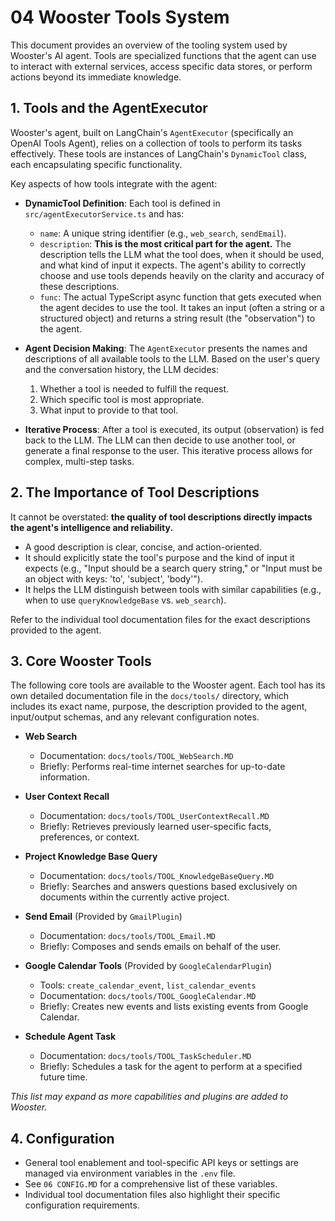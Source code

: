 # 04 Wooster Tools System

This document provides an overview of the tooling system used by Wooster's AI agent. Tools are specialized functions that the agent can use to interact with external services, access specific data stores, or perform actions beyond its immediate knowledge.

## 1. Tools and the AgentExecutor

Wooster's agent, built on LangChain's `AgentExecutor` (specifically an OpenAI Tools Agent), relies on a collection of tools to perform its tasks effectively. These tools are instances of LangChain's `DynamicTool` class, each encapsulating specific functionality.

Key aspects of how tools integrate with the agent:

- **DynamicTool Definition**: Each tool is defined in `src/agentExecutorService.ts` and has:
    - `name`: A unique string identifier (e.g., `web_search`, `sendEmail`).
    - `description`: **This is the most critical part for the agent.** The description tells the LLM what the tool does, when it should be used, and what kind of input it expects. The agent's ability to correctly choose and use tools depends heavily on the clarity and accuracy of these descriptions.
    - `func`: The actual TypeScript async function that gets executed when the agent decides to use the tool. It takes an input (often a string or a structured object) and returns a string result (the "observation") to the agent.

- **Agent Decision Making**: The `AgentExecutor` presents the names and descriptions of all available tools to the LLM. Based on the user's query and the conversation history, the LLM decides:
    1.  Whether a tool is needed to fulfill the request.
    2.  Which specific tool is most appropriate.
    3.  What input to provide to that tool.

- **Iterative Process**: After a tool is executed, its output (observation) is fed back to the LLM. The LLM can then decide to use another tool, or generate a final response to the user. This iterative process allows for complex, multi-step tasks.

## 2. The Importance of Tool Descriptions

It cannot be overstated: **the quality of tool descriptions directly impacts the agent's intelligence and reliability.**

- A good description is clear, concise, and action-oriented.
- It should explicitly state the tool's purpose and the kind of input it expects (e.g., "Input should be a search query string," or "Input must be an object with keys: 'to', 'subject', 'body'").
- It helps the LLM distinguish between tools with similar capabilities (e.g., when to use `queryKnowledgeBase` vs. `web_search`).

Refer to the individual tool documentation files for the exact descriptions provided to the agent.

## 3. Core Wooster Tools

The following core tools are available to the Wooster agent. Each tool has its own detailed documentation file in the `docs/tools/` directory, which includes its exact name, purpose, the description provided to the agent, input/output schemas, and any relevant configuration notes.

- **Web Search**
    - Documentation: `docs/tools/TOOL_WebSearch.MD`
    - Briefly: Performs real-time internet searches for up-to-date information.

- **User Context Recall**
    - Documentation: `docs/tools/TOOL_UserContextRecall.MD`
    - Briefly: Retrieves previously learned user-specific facts, preferences, or context.

- **Project Knowledge Base Query**
    - Documentation: `docs/tools/TOOL_KnowledgeBaseQuery.MD`
    - Briefly: Searches and answers questions based exclusively on documents within the currently active project.

- **Send Email** (Provided by `GmailPlugin`)
    - Documentation: `docs/tools/TOOL_Email.MD`
    - Briefly: Composes and sends emails on behalf of the user.

- **Google Calendar Tools** (Provided by `GoogleCalendarPlugin`)
    - Tools: `create_calendar_event`, `list_calendar_events`
    - Documentation: `docs/tools/TOOL_GoogleCalendar.MD`
    - Briefly: Creates new events and lists existing events from Google Calendar.

- **Schedule Agent Task**
    - Documentation: `docs/tools/TOOL_TaskScheduler.MD`
    - Briefly: Schedules a task for the agent to perform at a specified future time.

*This list may expand as more capabilities and plugins are added to Wooster.*

## 4. Configuration

- General tool enablement and tool-specific API keys or settings are managed via environment variables in the `.env` file.
- See `06 CONFIG.MD` for a comprehensive list of these variables.
- Individual tool documentation files also highlight their specific configuration requirements.